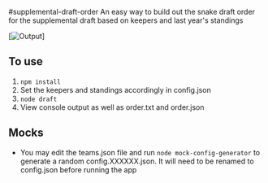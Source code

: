 #supplemental-draft-order
An easy way to build out the snake draft order for the supplemental draft based on keepers and last year's standings

[![Output](https://dl.dropboxusercontent.com/u/452959/hosted/order.png)]

## To use
1. `npm install`
2. Set the keepers and standings accordingly in config.json
3. `node draft`
4. View console output as well as order.txt and order.json

## Mocks
* You may edit the teams.json file and run `node mock-config-generator` to generate a random config.XXXXXX.json. It will need to be renamed to config.json before running the app

